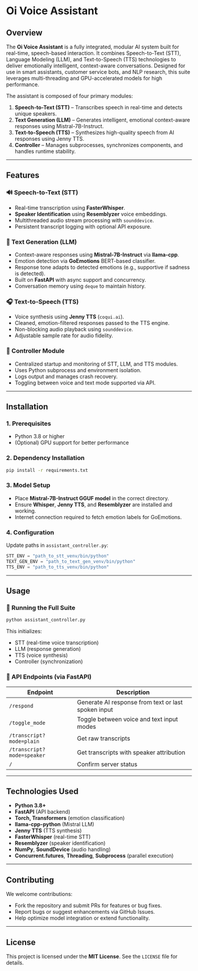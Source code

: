 # Oi Voice Assistant

## Overview

The **Oi Voice Assistant** is a fully integrated, modular AI system built for real-time, speech-based interaction. It combines Speech-to-Text (STT), Language Modeling (LLM), and Text-to-Speech (TTS) technologies to deliver emotionally intelligent, context-aware conversations. Designed for use in smart assistants, customer service bots, and NLP research, this suite leverages multi-threading and GPU-accelerated models for high performance.

The assistant is composed of four primary modules:

1. **Speech-to-Text (STT)** – Transcribes speech in real-time and detects unique speakers.
2. **Text Generation (LLM)** – Generates intelligent, emotional context-aware responses using Mistral-7B-Instruct.
3. **Text-to-Speech (TTS)** – Synthesizes high-quality speech from AI responses using Jenny TTS.
4. **Controller** – Manages subprocesses, synchronizes components, and handles runtime stability.

---

## Features

### 🔊 Speech-to-Text (STT)

* Real-time transcription using **FasterWhisper**.
* **Speaker Identification** using **Resemblyzer** voice embeddings.
* Multithreaded audio stream processing with `sounddevice`.
* Persistent transcript logging with optional API exposure.

### 🧠 Text Generation (LLM)

* Context-aware responses using **Mistral-7B-Instruct** via **llama-cpp**.
* Emotion detection via **GoEmotions** BERT-based classifier.
* Response tone adapts to detected emotions (e.g., supportive if sadness is detected).
* Built on **FastAPI** with async support and concurrency.
* Conversation memory using `deque` to maintain history.

### 🎧 Text-to-Speech (TTS)

* Voice synthesis using **Jenny TTS** (`coqui.ai`).
* Cleaned, emotion-filtered responses passed to the TTS engine.
* Non-blocking audio playback using `sounddevice`.
* Adjustable sample rate for audio fidelity.

### 🔗 Controller Module

* Centralized startup and monitoring of STT, LLM, and TTS modules.
* Uses Python subprocess and environment isolation.
* Logs output and manages crash recovery.
* Toggling between voice and text mode supported via API.

---

## Installation

### 1. Prerequisites

* Python 3.8 or higher
* (Optional) GPU support for better performance

### 2. Dependency Installation

```bash
pip install -r requirements.txt
```

### 3. Model Setup

* Place **Mistral-7B-Instruct GGUF model** in the correct directory.
* Ensure **Whisper**, **Jenny TTS**, and **Resemblyzer** are installed and working.
* Internet connection required to fetch emotion labels for GoEmotions.

### 4. Configuration

Update paths in `assistant_controller.py`:

```python
STT_ENV = "path_to_stt_venv/bin/python"
TEXT_GEN_ENV = "path_to_text_gen_venv/bin/python"
TTS_ENV = "path_to_tts_venv/bin/python"
```

---

## Usage

### 🚀 Running the Full Suite

```bash
python assistant_controller.py
```

This initializes:

* STT (real-time voice transcription)
* LLM (response generation)
* TTS (voice synthesis)
* Controller (synchronization)

### 📡 API Endpoints (via FastAPI)

| Endpoint                   | Description                                         |
| -------------------------- | --------------------------------------------------- |
| `/respond`                 | Generate AI response from text or last spoken input |
| `/toggle_mode`             | Toggle between voice and text input modes           |
| `/transcript?mode=plain`   | Get raw transcripts                                 |
| `/transcript?mode=speaker` | Get transcripts with speaker attribution            |
| `/`                        | Confirm server status                               |

---

## Technologies Used

* **Python 3.8+**
* **FastAPI** (API backend)
* **Torch, Transformers** (emotion classification)
* **llama-cpp-python** (Mistral LLM)
* **Jenny TTS** (TTS synthesis)
* **FasterWhisper** (real-time STT)
* **Resemblyzer** (speaker identification)
* **NumPy**, **SoundDevice** (audio handling)
* **Concurrent.futures**, **Threading**, **Subprocess** (parallel execution)

---

## Contributing

We welcome contributions:

* Fork the repository and submit PRs for features or bug fixes.
* Report bugs or suggest enhancements via GitHub Issues.
* Help optimize model integration or extend functionality.

---

## License

This project is licensed under the **MIT License**. See the `LICENSE` file for details.
